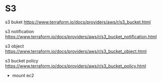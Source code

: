 # S3

s3 buket
https://www.terraform.io/docs/providers/aws/r/s3_bucket.html

s3 notification
https://www.terraform.io/docs/providers/aws/r/s3_bucket_notification.html

s3 object
https://www.terraform.io/docs/providers/aws/r/s3_bucket_object.html

s3 bucket policy
https://www.terraform.io/docs/providers/aws/r/s3_bucket_policy.html


* mount ec2